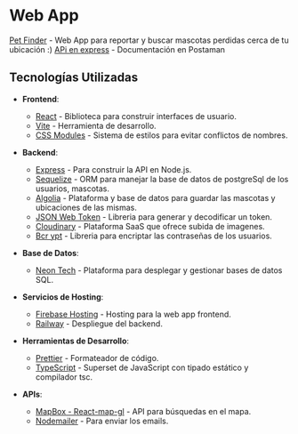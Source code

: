 # Web App
[Pet Finder](https://pet-finder-21a3b.web.app/) - Web App para reportar y buscar mascotas perdidas cerca de tu ubicación :)
[APi en express](https://documenter.getpostman.com/view/30727318/2sA3QpBYNu) - Documentación en Postaman

## Tecnologías Utilizadas
- **Frontend**:
  - [React](https://reactjs.org/) - Biblioteca para construir interfaces de usuario.
  - [Vite](https://vitejs.dev/) - Herramienta de desarrollo.
  - [CSS Modules](https://github.com/css-modules/css-modules) - Sistema de estilos para evitar conflictos de nombres.

- **Backend**:
  - [Express](https://expressjs.com/) - Para construir la API en Node.js.
  - [Sequelize](https://sequelize.org/) - ORM para manejar la base de datos de postgreSql de los usuarios, mascotas.
  - [Algolia](https://www.algolia.com/) - Plataforma y base de datos para guardar las mascotas y ubicaciones de las mismas.
  - [JSON Web Token](https://www.npmjs.com/package/jsonwebtoken) - Libreria para generar y decodificar un token.
  - [Cloudinary](https://cloudinary.com/) - Plataforma SaaS que ofrece subida de imagenes.
  - [Bcr ypt](https://www.npmjs.com/package/bcrypt) - Libreria para encriptar las contraseñas de los usuarios.

- **Base de Datos**:
  - [Neon Tech](https://neon.com/) - Plataforma para desplegar y gestionar bases de datos SQL.


- **Servicios de Hosting**:
  - [Firebase Hosting](https://firebase.google.com/products/hosting) - Hosting para la web app frontend.
  - [Railway](https://render.com/) - Despliegue del backend.


- **Herramientas de Desarrollo**:
  - [Prettier](https://prettier.io/) - Formateador de código.
  - [TypeScript](https://www.typescriptlang.org/) - Superset de JavaScript con tipado estático y compilador tsc.

- **APIs**:
  - [MapBox - React-map-gl](https://visgl.github.io/react-map-gl/) - API para búsquedas en el mapa.
  - [Nodemailer](https://nodemailer.com/usage/using-gmail) - Para enviar los emails.
